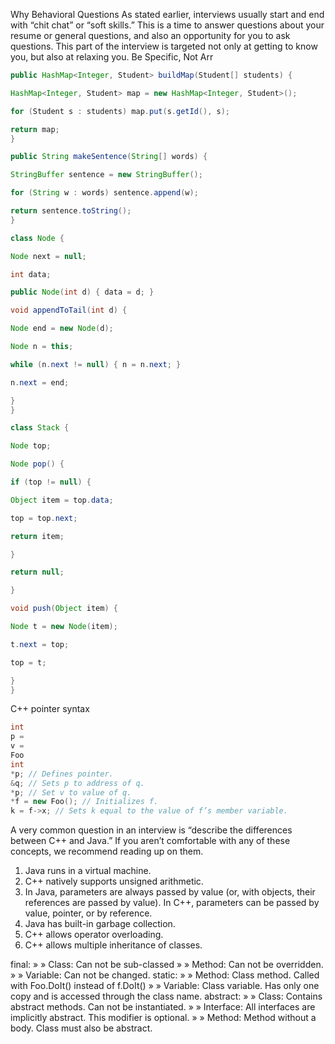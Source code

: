 Why Behavioral Questions
As stated earlier, interviews usually start and end with “chit chat” or “soft skills.” This is a time
to answer questions about your resume or general questions, and also an opportunity for
you to ask questions. This part of the interview is targeted not only at getting to know you,
but also at relaxing you.
Be Specific, Not Arr

```java
public HashMap<Integer, Student> buildMap(Student[] students) {

HashMap<Integer, Student> map = new HashMap<Integer, Student>();

for (Student s : students) map.put(s.getId(), s);

return map;
}
```

```java
public String makeSentence(String[] words) {

StringBuffer sentence = new StringBuffer();

for (String w : words) sentence.append(w);

return sentence.toString();
}
```


```java
class Node {

Node next = null;

int data;

public Node(int d) { data = d; }

void appendToTail(int d) {

Node end = new Node(d);

Node n = this;

while (n.next != null) { n = n.next; }

n.next = end;

}
}
```


```java
class Stack {

Node top;

Node pop() {

if (top != null) {

Object item = top.data;

top = top.next;

return item;

}

return null;

}

void push(Object item) {

Node t = new Node(item);

t.next = top;

top = t;

}
}
```
C++ pointer syntax

```cpp
int
p =
v =
Foo
int
*p; // Defines pointer.
&q; // Sets p to address of q.
*p; // Set v to value of q.
*f = new Foo(); // Initializes f.
k = f->x; // Sets k equal to the value of f’s member variable.
```


A very common question in an interview is “describe the differences between C++ and Java.”
If you aren’t comfortable with any of these concepts, we recommend reading up on them.
1.	 Java runs in a virtual machine.
2.	 C++ natively supports unsigned arithmetic.
3.	 In Java, parameters are always passed by value (or, with objects, their references are
passed by value). In C++, parameters can be passed by value, pointer, or by reference.
4.	 Java has built-in garbage collection.
5.	 C++ allows operator overloading.
6.	 C++ allows multiple inheritance of classes.


final:
» » Class: Can not be sub-classed
» » Method: Can not be overridden.
» » Variable: Can not be changed.
static:
» » Method: Class method. Called with Foo.DoIt() instead of f.DoIt()
» » Variable: Class variable. Has only one copy and is accessed through the class name.
abstract:
» » Class: Contains abstract methods. Can not be instantiated.
» » Interface: All interfaces are implicitly abstract. This modifier is optional.
» » Method: Method without a body. Class must also be abstract.
